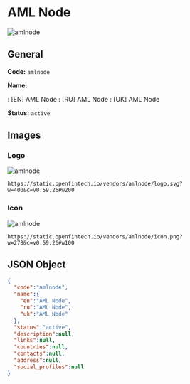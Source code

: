 
# AML Node 
![amlnode](https://static.openfintech.io/vendors/amlnode/logo.svg?w=400&c=v0.59.26#w200)  

## General 
 
**Code:** `amlnode` 
 
**Name:** 
 
:	[EN] AML Node 
:	[RU] AML Node 
:	[UK] AML Node 
 
**Status:** `active` 
 

## Images 

### Logo 
 
![amlnode](https://static.openfintech.io/vendors/amlnode/logo.svg?w=400&c=v0.59.26#w200)  

```
https://static.openfintech.io/vendors/amlnode/logo.svg?w=400&c=v0.59.26#w200
```  

### Icon 
 
![amlnode](https://static.openfintech.io/vendors/amlnode/icon.png?w=278&c=v0.59.26#w100)  

```
https://static.openfintech.io/vendors/amlnode/icon.png?w=278&c=v0.59.26#w100
```  

## JSON Object 

```json
{
  "code":"amlnode",
  "name":{
    "en":"AML Node",
    "ru":"AML Node",
    "uk":"AML Node"
  },
  "status":"active",
  "description":null,
  "links":null,
  "countries":null,
  "contacts":null,
  "address":null,
  "social_profiles":null
}
```  
